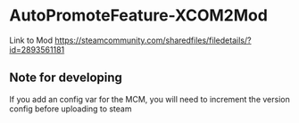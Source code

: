 # AutoPromoteFeature-XCOM2Mod
Link to Mod https://steamcommunity.com/sharedfiles/filedetails/?id=2893561181
## Note for developing
If you add an config var for the MCM, you will need to increment the version config before uploading to steam
